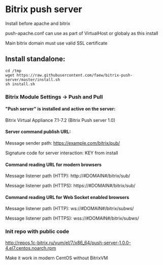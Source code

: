 # Bitrix push server

Install before apache and bitrix

push-apache.conf can use as part of VirtualHost or globaly as this install

Main bitrix domain must use valid SSL certificate

## Install standalone:
```bush
cd /tmp
wget https://raw.githubusercontent.com/faew/bitrix-push-server/master/install.sh
sh install.sh
```

### Bitrix Module Settings	-> Push and Pull

#### "Push server" is installed and active on the server:
Bitrix Virtual Appliance 7.1-7.2 (Bitrix Push server 1.0)

#### Server command publish URL:
Message sender path: https://example.com/bitrix/pub/

Signature code for server interaction: KEY from install

#### Command reading URL for modern browsers
Message listener path (HTTP): http://#DOMAIN#/bitrix/sub/

Message listener path (HTTPS): https://#DOMAIN#/bitrix/sub/

#### Command reading URL for Web Socket enabled browsers
Message listener path (HTTP): ws://#DOMAIN#/bitrix/subws/

Message listener path (HTTPS): wss://#DOMAIN#/bitrix/subws/


### Init repo with public code
http://repos.1c-bitrix.ru/yum/el/7/x86_64/push-server-1.0.0-4.el7.centos.noarch.rpm

Make it work in modern CentOS without BitrixVM
